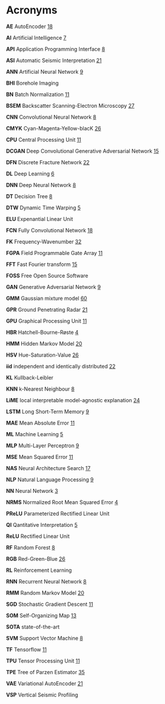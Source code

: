 Acronyms
========

**AE** AutoEncoder [18](#_bookmark91)

**AI** Artificial Intelligence
[7](#_bookmark40)

**API** Application Programming Interface
[8](#_bookmark46)

**ASI** Automatic Seismic Interpretation
[21](#_bookmark99)

**ANN** Artificial Neural Network
[9](#_bookmark55)

**BHI** Borehole Imaging

**BN** Batch Normalization [11](#_bookmark73)

**BSEM** Backscatter Scanning-Electron
Microscopy [27](#_bookmark119)

**CNN** Convolutional Neural Network
[8](#_bookmark48)

**CMYK** Cyan-Magenta-Yellow-blacK
[26](#_bookmark115)

**CPU** Central Processing Unit
[11](#_bookmark69)

**DCGAN** Deep Convolutional Generative
Adversarial Network [15](#_bookmark83)

**DFN** Discrete Fracture Network
[22](#_bookmark104)

**DL** Deep Learning [6](#_bookmark37)

**DNN** Deep Neural Network [8](#_bookmark47)

**DT** Decision Tree [8](#_bookmark42)

**DTW** Dynamic Time Warping
[5](#_bookmark32)

**ELU** Expenantial Linear Unit

**FCN** Fully Convolutional Network
[18](#_bookmark92)

**FK** Frequency-Wavenumber
[32](#_bookmark132)

**FGPA** Field Programmable Gate Array
[11](#_bookmark70)

**FFT** Fast Fourier transform
[15](#_bookmark82)

**FOSS** Free Open Source Software

**GAN** Generative Adversarial Network
[9](#_bookmark50)

**GMM** Gaussian mixture model
[60](#bookmark156)

**GPR** Ground Penetrating Radar
[21](#_bookmark101)

**GPU** Graphical Processing Unit
[11](#_bookmark67)

**HBR** Hatchell-Bourne-Røste
[4](#_bookmark30)

**HMM** Hidden Markov Model
[20](#_bookmark97)

**HSV** Hue-Saturation-Value
[26](#_bookmark116)

**iid** independent and identically
distributed [22](#_bookmark105)

**KL** Kullback-Leibler

**KNN** k-Nearest Neighbour [8](#_bookmark43)

**LiME** local interpretable model-agnostic
explanation [24](#_bookmark108)

**LSTM** Long Short-Term Memory
[9](#_bookmark51)

**MAE** Mean Absolute Error
[11](#_bookmark64)

**ML** Machine Learning [5](#_bookmark35)

**MLP** Multi-Layer Perceptron
[9](#_bookmark57)

**MSE** Mean Squared Error [11](#_bookmark65)

**NAS** Neural Architecture Search
[17](#_bookmark88)

**NLP** Natural Language Processing
[9](#_bookmark52)

**NN** Neural Network [3](#_bookmark24)

**NRMS** Normalized Root Mean Squared Error
[4](#_bookmark27)

**PReLU** Parameterized Rectified Linear Unit

**QI** Qantitative Interpretation
[5](#_bookmark33)

**ReLU** Rectified Linear Unit

**RF** Random Forest [8](#_bookmark44)

**RGB** Red-Green-Blue [26](#_bookmark114)

**RL** Reinforcement Learning

**RNN** Recurrent Neural Network
[8](#_bookmark49)

**RMM** Random Markov Model
[20](#_bookmark98)

**SGD** Stochastic Gradient Descent
[11](#_bookmark68)

**SOM** Self-Organizing Map
[13](#self-organizing-maps-soms)

**SOTA** state-of-the-art

**SVM** Support Vector Machine
[8](#_bookmark45)

**TF** Tensorflow [11](#_bookmark71)

**TPU** Tensor Processing Unit
[11](#_bookmark72)

**TPE** Tree of Parzen Estimator
[35](#_bookmark139)

**VAE** Variational AutoEncoder
[21](#_bookmark102)

**VSP** Vertical Seismic Profiling